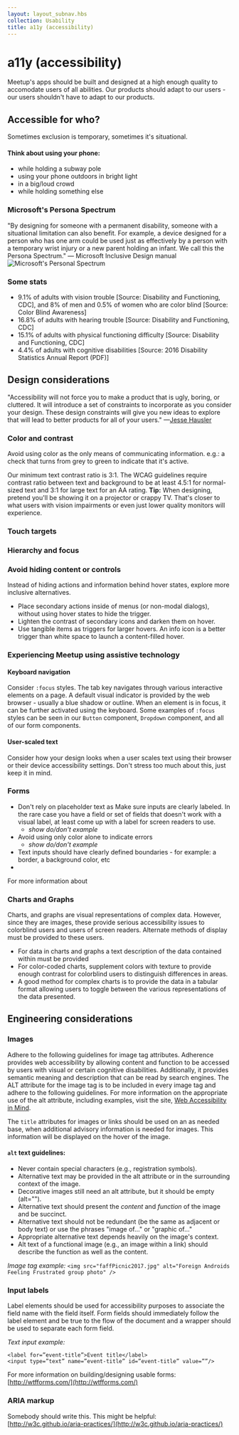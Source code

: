 ```yaml
---
layout: layout_subnav.hbs
collection: Usability
title: a11y (accessibility)
---
```


# a11y (accessibility)
Meetup's apps should be built and designed at a high enough quality to accomodate users of all abilities. Our products should adapt to our users - our users shouldn't have to adapt to our products.

## Accessible for who?
Sometimes exclusion is temporary, sometimes it's situational.

#### Think about using your phone:
* while holding a subway pole
* using your phone outdoors in bright light
* in a big/loud crowd
* while holding something else

### Microsoft's Persona Spectrum
"By designing for someone with a permanent disability, someone with a situational limitation can also benefit. For example, a device designed for a person who has one arm could be used just as effectively by a person with a temporary wrist injury or a new parent holding an infant. We call this the Persona Spectrum."
— Microsoft Inclusive Design manual
![Microsoft's Personal Spectrum](/assets/contentImages/microsoftPersonaSpectrum.png "Microsoft's Personal Spectrum")


### Some stats
* 9.1% of adults with vision trouble [Source: Disability and Functioning, CDC], and 8% of men and 0.5% of women who are color blind [Source: Color Blind Awareness]
* 16.8% of adults with hearing trouble [Source: Disability and Functioning, CDC]
* 15.1% of adults with physical functioning difficulty [Source: Disability and Functioning, CDC]
* 4.4% of adults with cognitive disabilities [Source: 2016 Disability Statistics Annual Report (PDF)]

## Design considerations
"Accessibility will not force you to make a product that is ugly, boring, or cluttered. It will introduce a set of constraints to incorporate as you consider your design. These design constraints will give you new ideas to explore that will lead to better products for all of your users."
—[Jesse Hausler](https://medium.com/salesforce-ux/7-things-every-designer-needs-to-know-about-accessibility-64f105f0881b)

### Color and contrast
Avoid using color as the only means of communicating information. e.g.: a check that turns from grey to green to indicate that it's active.

Our minimum text contrast ratio is 3:1. The WCAG guidelines require contrast ratio between text and background to be at least 4.5:1 for normal-sized text and 3:1 for large text for an AA rating. **Tip:** When designing, pretend you'll be showing it on a projector or crappy TV. That's closer to what users with vision impairments or even just lower quality monitors will experience.



### Touch targets

### Hierarchy and focus

### Avoid hiding content or controls
Instead of hiding actions and information behind hover states, explore more inclusive alternatives.
* Place secondary actions inside of menus (or non-modal dialogs), without using hover states to hide the trigger.
* Lighten the contrast of secondary icons and darken them on hover.
* Use tangible items as triggers for larger hovers. An info icon is a better trigger than white space to launch a content-filled hover.

### Experiencing Meetup using assistive technology

#### Keyboard navigation
Consider `:focus` styles. The tab key navigates through various interactive elements on a page. A default visual indicator is provided by the web browser - usually a blue shadow or outline. When an element is in focus, it can be further activated using the keyboard.
Some examples of `:focus` styles can be seen in our `Button` component, `Dropdown` component, and all of our form components.

#### User-scaled text
Consider how your design looks when a user scales text using their browser or their device accessibility settings. Don't stress too much about this, just keep it in mind.

### Forms
* Don't rely on placeholder text as Make sure inputs are clearly labeled. In the rare case you have a field or set of fields that doesn't work with a visual label, at least come up with a label for screen readers to use.
	- _show do/don't example_
* Avoid using only color alone to indicate errors
	- _show do/don't example_
* Text inputs should have clearly defined boundaries - for example: a border, a background color, etc
*

For more information about

### Charts and Graphs
Charts, and graphs are visual representations of complex data. However, since they are images, these provide serious accessibility issues to colorblind users and users of screen readers. Alternate methods of display must be provided to these users.

* For data in charts and graphs a text description of the data contained within must be provided
* For color-coded charts, supplement colors with texture to provide enough contrast for colorblind users to distinguish
differences in areas.
* A good method for complex charts is to provide the data in a tabular format allowing users to toggle between the various representations of the data presented.

## Engineering considerations

### Images
Adhere to the following guidelines for image tag attributes. Adherence provides web accessibility by allowing content and function to be accessed by users with visual or certain cognitive disabilities. Additionally, it provides semantic meaning and description that can be read by search engines.
The ALT attribute for the image tag is to be included in every image tag and adhere to the following guidelines. For more information on the appropriate use of the alt attribute, including examples, visit the site, [Web Accessibility in Mind](http://webaim.org/).

The `title` attributes for images or links should be used on an as needed base, when additional advisory information is needed for images. This information will be displayed on the hover of the image.

#### `alt` text guidelines:
* Never contain special characters (e.g., registration symbols).
* Alternative text may be provided in the alt attribute or in the surrounding context of the image.
* Decorative images still need an alt attribute, but it should be empty (alt="").
* Alternative text should present the _content_ and _function_ of the image and be succinct.
* Alternative text should not be redundant (be the same as adjacent or body text) or use the phrases "image of..." or "graphic of..."
* Appropriate alternative text depends heavily on the image's context.
* Alt text of a functional image (e.g., an image within a link) should describe the function as well as the
content.

_Image tag example:_
`<img src="faffPicnic2017.jpg" alt="Foreign Androids Feeling Frustrated group photo" />`

### Input labels
Label elements should be used for accessibility purposes to associate the field name with the field itself. Form fields should immediately follow the label element and be true to the flow of the document and a wrapper should be used to separate each form field.

_Text input example:_
```
<label for=”event-title”>Event title</label>
<input type=”text” name=”event-title” id=”event-title” value=””/>
```

For more information on building/designing usable forms: [http://wtfforms.com/](http://wtfforms.com/)

### ARIA markup
Somebody should write this. This might be helpful: [http://w3c.github.io/aria-practices/](http://w3c.github.io/aria-practices/)


